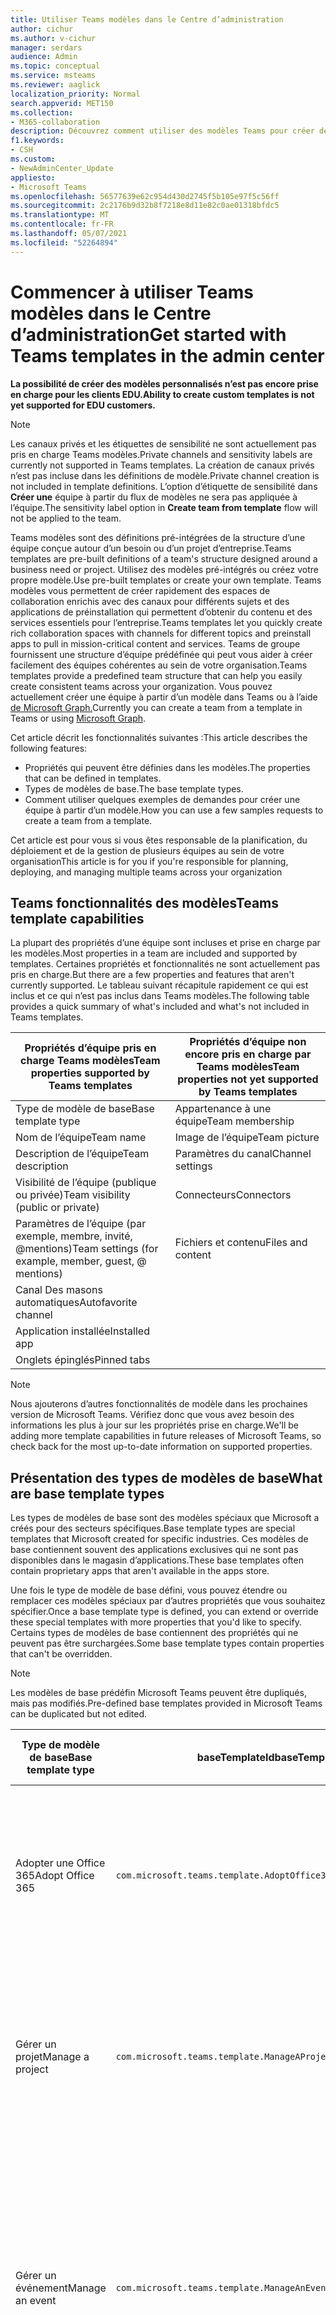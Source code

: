 ```yaml
---
title: Utiliser Teams modèles dans le Centre d’administration
author: cichur
ms.author: v-cichur
manager: serdars
audience: Admin
ms.topic: conceptual
ms.service: msteams
ms.reviewer: aaglick
localization_priority: Normal
search.appverid: MET150
ms.collection:
- M365-collaboration
description: Découvrez comment utiliser des modèles Teams pour créer des espaces de collaboration avec des canaux pour différentes rubriques à l’aide de modèles préinstallés.
f1.keywords:
- CSH
ms.custom:
- NewAdminCenter_Update
appliesto:
- Microsoft Teams
ms.openlocfilehash: 56577639e62c954d430d2745f5b105e97f5c56ff
ms.sourcegitcommit: 2c2176b9d32b8f7218e8d11e82c0ae01318bfdc5
ms.translationtype: MT
ms.contentlocale: fr-FR
ms.lasthandoff: 05/07/2021
ms.locfileid: "52264894"
---
```

# <a name="get-started-with-teams-templates-in-the-admin-center"></a><span data-ttu-id="2f373-103">Commencer à utiliser Teams modèles dans le Centre d’administration</span><span class="sxs-lookup"><span data-stu-id="2f373-103">Get started with Teams templates in the admin center</span></span>

<span data-ttu-id="2f373-104">**La possibilité de créer des modèles personnalisés n’est pas encore prise en charge pour les clients EDU.**</span><span class="sxs-lookup"><span data-stu-id="2f373-104">**Ability to create custom templates is not yet supported for EDU customers.**</span></span>

> [!NOTE]
> <span data-ttu-id="2f373-105">Les canaux privés et les étiquettes de sensibilité ne sont actuellement pas pris en charge Teams modèles.</span><span class="sxs-lookup"><span data-stu-id="2f373-105">Private channels and sensitivity labels are currently not supported in Teams templates.</span></span> <span data-ttu-id="2f373-106">La création de canaux privés n’est pas incluse dans les définitions de modèle.</span><span class="sxs-lookup"><span data-stu-id="2f373-106">Private channel creation is not included in template definitions.</span></span> <span data-ttu-id="2f373-107">L’option d’étiquette de sensibilité dans **Créer une** équipe à partir du flux de modèles ne sera pas appliquée à l’équipe.</span><span class="sxs-lookup"><span data-stu-id="2f373-107">The sensitivity label option in **Create team from template** flow will not be applied to the team.</span></span>

<span data-ttu-id="2f373-108">Teams modèles sont des définitions pré-intégrées de la structure d’une équipe conçue autour d’un besoin ou d’un projet d’entreprise.</span><span class="sxs-lookup"><span data-stu-id="2f373-108">Teams templates are pre-built definitions of a team's structure designed around a business need or project.</span></span> <span data-ttu-id="2f373-109">Utilisez des modèles pré-intégrés ou créez votre propre modèle.</span><span class="sxs-lookup"><span data-stu-id="2f373-109">Use pre-built templates or create your own template.</span></span> <span data-ttu-id="2f373-110">Teams modèles vous permettent de créer rapidement des espaces de collaboration enrichis avec des canaux pour différents sujets et des applications de préinstallation qui permettent d’obtenir du contenu et des services essentiels pour l’entreprise.</span><span class="sxs-lookup"><span data-stu-id="2f373-110">Teams templates let you quickly create rich collaboration spaces with channels for different topics and preinstall apps to pull in mission-critical content and services.</span></span> <span data-ttu-id="2f373-111">Teams de groupe fournissent une structure d’équipe prédéfinée qui peut vous aider à créer facilement des équipes cohérentes au sein de votre organisation.</span><span class="sxs-lookup"><span data-stu-id="2f373-111">Teams templates provide a predefined team structure that can help you easily create consistent teams across your organization.</span></span> <span data-ttu-id="2f373-112">Vous pouvez actuellement créer une équipe à partir d’un modèle dans Teams ou à l’aide [de Microsoft Graph.](get-started-with-teams-templates.md)</span><span class="sxs-lookup"><span data-stu-id="2f373-112">Currently you can create a team from a template in Teams or using [Microsoft Graph](get-started-with-teams-templates.md).</span></span>

<span data-ttu-id="2f373-113">Cet article décrit les fonctionnalités suivantes :</span><span class="sxs-lookup"><span data-stu-id="2f373-113">This article describes the following features:</span></span>

- <span data-ttu-id="2f373-114">Propriétés qui peuvent être définies dans les modèles.</span><span class="sxs-lookup"><span data-stu-id="2f373-114">The properties that can be defined in templates.</span></span>
- <span data-ttu-id="2f373-115">Types de modèles de base.</span><span class="sxs-lookup"><span data-stu-id="2f373-115">The base template types.</span></span>
- <span data-ttu-id="2f373-116">Comment utiliser quelques exemples de demandes pour créer une équipe à partir d’un modèle.</span><span class="sxs-lookup"><span data-stu-id="2f373-116">How you can use a few samples requests to create a team from a template.</span></span>

<span data-ttu-id="2f373-117">Cet article est pour vous si vous êtes responsable de la planification, du déploiement et de la gestion de plusieurs équipes au sein de votre organisation</span><span class="sxs-lookup"><span data-stu-id="2f373-117">This article is for you if you're responsible for planning, deploying, and managing multiple teams across your organization</span></span>

## <a name="teams-template-capabilities"></a><span data-ttu-id="2f373-118">Teams fonctionnalités des modèles</span><span class="sxs-lookup"><span data-stu-id="2f373-118">Teams template capabilities</span></span>

<span data-ttu-id="2f373-119">La plupart des propriétés d’une équipe sont incluses et prise en charge par les modèles.</span><span class="sxs-lookup"><span data-stu-id="2f373-119">Most properties in a team are included and supported by templates.</span></span> <span data-ttu-id="2f373-120">Certaines propriétés et fonctionnalités ne sont actuellement pas pris en charge.</span><span class="sxs-lookup"><span data-stu-id="2f373-120">But there are a few properties and features that aren't currently supported.</span></span> <span data-ttu-id="2f373-121">Le tableau suivant récapitule rapidement ce qui est inclus et ce qui n’est pas inclus dans Teams modèles.</span><span class="sxs-lookup"><span data-stu-id="2f373-121">The following table provides a quick summary of what's included and what's not included in Teams templates.</span></span>

| <span data-ttu-id="2f373-122">**Propriétés d’équipe pris en charge Teams modèles**</span><span class="sxs-lookup"><span data-stu-id="2f373-122">**Team properties supported by Teams templates**</span></span> | <span data-ttu-id="2f373-123">**Propriétés d’équipe non encore pris en charge par Teams modèles**</span><span class="sxs-lookup"><span data-stu-id="2f373-123">**Team properties not yet supported by Teams templates**</span></span> |
| ------------------------------------------------ | -------------------------------------------------------- |
| <span data-ttu-id="2f373-124">Type de modèle de base</span><span class="sxs-lookup"><span data-stu-id="2f373-124">Base template type</span></span> | <span data-ttu-id="2f373-125">Appartenance à une équipe</span><span class="sxs-lookup"><span data-stu-id="2f373-125">Team membership</span></span> |
| <span data-ttu-id="2f373-126">Nom de l’équipe</span><span class="sxs-lookup"><span data-stu-id="2f373-126">Team name</span></span> | <span data-ttu-id="2f373-127">Image de l’équipe</span><span class="sxs-lookup"><span data-stu-id="2f373-127">Team picture</span></span> |
| <span data-ttu-id="2f373-128">Description de l’équipe</span><span class="sxs-lookup"><span data-stu-id="2f373-128">Team description</span></span> | <span data-ttu-id="2f373-129">Paramètres du canal</span><span class="sxs-lookup"><span data-stu-id="2f373-129">Channel settings</span></span> |
| <span data-ttu-id="2f373-130">Visibilité de l’équipe (publique ou privée)</span><span class="sxs-lookup"><span data-stu-id="2f373-130">Team visibility (public or private)</span></span> | <span data-ttu-id="2f373-131">Connecteurs</span><span class="sxs-lookup"><span data-stu-id="2f373-131">Connectors</span></span> |
| <span data-ttu-id="2f373-132">Paramètres de l’équipe (par exemple, membre, invité, @mentions)</span><span class="sxs-lookup"><span data-stu-id="2f373-132">Team settings (for example, member, guest, @ mentions)</span></span> | <span data-ttu-id="2f373-133">Fichiers et contenu</span><span class="sxs-lookup"><span data-stu-id="2f373-133">Files and content</span></span> |
| <span data-ttu-id="2f373-134">Canal Des masons automatiques</span><span class="sxs-lookup"><span data-stu-id="2f373-134">Autofavorite channel</span></span> | |
| <span data-ttu-id="2f373-135">Application installée</span><span class="sxs-lookup"><span data-stu-id="2f373-135">Installed app</span></span> | |
| <span data-ttu-id="2f373-136">Onglets épinglés</span><span class="sxs-lookup"><span data-stu-id="2f373-136">Pinned tabs</span></span> | |

> [!NOTE]
> <span data-ttu-id="2f373-137">Nous ajouterons d’autres fonctionnalités de modèle dans les prochaines version de Microsoft Teams. Vérifiez donc que vous avez besoin des informations les plus à jour sur les propriétés prise en charge.</span><span class="sxs-lookup"><span data-stu-id="2f373-137">We'll be adding more template capabilities in future releases of Microsoft Teams, so check back for the most up-to-date information on supported properties.</span></span>

## <a name="what-are-base-template-types"></a><span data-ttu-id="2f373-138">Présentation des types de modèles de base</span><span class="sxs-lookup"><span data-stu-id="2f373-138">What are base template types</span></span>

<span data-ttu-id="2f373-139">Les types de modèles de base sont des modèles spéciaux que Microsoft a créés pour des secteurs spécifiques.</span><span class="sxs-lookup"><span data-stu-id="2f373-139">Base template types are special templates that Microsoft created for specific industries.</span></span> <span data-ttu-id="2f373-140">Ces modèles de base contiennent souvent des applications exclusives qui ne sont pas disponibles dans le magasin d’applications.</span><span class="sxs-lookup"><span data-stu-id="2f373-140">These base templates often contain proprietary apps that aren't available in the apps store.</span></span>

<span data-ttu-id="2f373-141">Une fois le type de modèle de base défini, vous pouvez étendre ou remplacer ces modèles spéciaux par d’autres propriétés que vous souhaitez spécifier.</span><span class="sxs-lookup"><span data-stu-id="2f373-141">Once a base template type is defined, you can extend or override these special templates with more properties that you'd like to specify.</span></span> <span data-ttu-id="2f373-142">Certains types de modèles de base contiennent des propriétés qui ne peuvent pas être surchargées.</span><span class="sxs-lookup"><span data-stu-id="2f373-142">Some base template types contain properties that can't be overridden.</span></span>

> [!NOTE]
> <span data-ttu-id="2f373-143">Les modèles de base prédéfin Microsoft Teams peuvent être dupliqués, mais pas modifiés.</span><span class="sxs-lookup"><span data-stu-id="2f373-143">Pre-defined base templates provided in Microsoft Teams can be duplicated but not edited.</span></span>

| <span data-ttu-id="2f373-144">Type de modèle de base</span><span class="sxs-lookup"><span data-stu-id="2f373-144">Base template type</span></span> | <span data-ttu-id="2f373-145">baseTemplateId</span><span class="sxs-lookup"><span data-stu-id="2f373-145">baseTemplateId</span></span> | <span data-ttu-id="2f373-146">Propriétés fournies avec ce modèle de base</span><span class="sxs-lookup"><span data-stu-id="2f373-146">Properties that come with this base template</span></span> |
| ------------------ | -------------- | ----------------------------------------------------- |
| <span data-ttu-id="2f373-147">Adopter une Office 365</span><span class="sxs-lookup"><span data-stu-id="2f373-147">Adopt Office 365</span></span> |`com.microsoft.teams.template.AdoptOffice365`|  <span data-ttu-id="2f373-148">Canaux :</span><span class="sxs-lookup"><span data-stu-id="2f373-148">Channels:</span></span> <ul><li><span data-ttu-id="2f373-149">Général</span><span class="sxs-lookup"><span data-stu-id="2f373-149">General</span></span></li> <li><span data-ttu-id="2f373-150">Annonces</span><span class="sxs-lookup"><span data-stu-id="2f373-150">Announcements</span></span></li> <li><span data-ttu-id="2f373-151">Coin Champions</span><span class="sxs-lookup"><span data-stu-id="2f373-151">Champions corner</span></span></li> <li><span data-ttu-id="2f373-152">Formulaires d’équipe</span><span class="sxs-lookup"><span data-stu-id="2f373-152">Team forms</span></span></li></ul> <span data-ttu-id="2f373-153">Applications :</span><span class="sxs-lookup"><span data-stu-id="2f373-153">Apps:</span></span> <ul><li><span data-ttu-id="2f373-154">Wiki</span><span class="sxs-lookup"><span data-stu-id="2f373-154">Wiki</span></span></li>  <li><span data-ttu-id="2f373-155">Calendrier</span><span class="sxs-lookup"><span data-stu-id="2f373-155">Calendar</span></span></li> |
| <span data-ttu-id="2f373-156">Gérer un projet</span><span class="sxs-lookup"><span data-stu-id="2f373-156">Manage a project</span></span> |`com.microsoft.teams.template.ManageAProject`| <span data-ttu-id="2f373-157">Canaux :</span><span class="sxs-lookup"><span data-stu-id="2f373-157">Channels:</span></span> <ul><li><span data-ttu-id="2f373-158">Général</span><span class="sxs-lookup"><span data-stu-id="2f373-158">General</span></span></li> <li><span data-ttu-id="2f373-159">Annonces</span><span class="sxs-lookup"><span data-stu-id="2f373-159">Announcements</span></span></li> <li><span data-ttu-id="2f373-160">Ressources</span><span class="sxs-lookup"><span data-stu-id="2f373-160">Resources</span></span></li> <li><span data-ttu-id="2f373-161">Planification</span><span class="sxs-lookup"><span data-stu-id="2f373-161">Planning</span></span></li></ul> <span data-ttu-id="2f373-162">Applications :</span><span class="sxs-lookup"><span data-stu-id="2f373-162">Apps:</span></span><ul><li><span data-ttu-id="2f373-163">Wiki</span><span class="sxs-lookup"><span data-stu-id="2f373-163">Wiki</span></span></li><li><span data-ttu-id="2f373-164">OneNote</span><span class="sxs-lookup"><span data-stu-id="2f373-164">OneNote</span></span></li><li><span data-ttu-id="2f373-165">Planificateur</span><span class="sxs-lookup"><span data-stu-id="2f373-165">Planner</span></span></li><li><span data-ttu-id="2f373-166">Listes</span><span class="sxs-lookup"><span data-stu-id="2f373-166">Lists</span></span></li>  </ul> |
| <span data-ttu-id="2f373-167">Gérer un événement</span><span class="sxs-lookup"><span data-stu-id="2f373-167">Manage an event</span></span>|`com.microsoft.teams.template.ManageAnEvent` | <span data-ttu-id="2f373-168">Canaux :</span><span class="sxs-lookup"><span data-stu-id="2f373-168">Channels:</span></span> <ul><li><span data-ttu-id="2f373-169">Général</span><span class="sxs-lookup"><span data-stu-id="2f373-169">General</span></span></li> <li><span data-ttu-id="2f373-170">Annonces</span><span class="sxs-lookup"><span data-stu-id="2f373-170">Announcements</span></span></li> <li><span data-ttu-id="2f373-171">Budget</span><span class="sxs-lookup"><span data-stu-id="2f373-171">Budget</span></span></li> <li><span data-ttu-id="2f373-172">Contenu</span><span class="sxs-lookup"><span data-stu-id="2f373-172">Content</span></span></li><li><span data-ttu-id="2f373-173">Logistique</span><span class="sxs-lookup"><span data-stu-id="2f373-173">Logistics</span></span></li> <li><span data-ttu-id="2f373-174">Planification</span><span class="sxs-lookup"><span data-stu-id="2f373-174">Planning</span></span></li> <li> <span data-ttu-id="2f373-175">Marketing et relations publiques</span><span class="sxs-lookup"><span data-stu-id="2f373-175">Marketing and PR</span></span></li></ul> <span data-ttu-id="2f373-176">Applications :</span><span class="sxs-lookup"><span data-stu-id="2f373-176">Apps:</span></span><ul><li><span data-ttu-id="2f373-177">Wiki</span><span class="sxs-lookup"><span data-stu-id="2f373-177">Wiki</span></span></li><li><span data-ttu-id="2f373-178">Site web</span><span class="sxs-lookup"><span data-stu-id="2f373-178">Website</span></span></li> <li><span data-ttu-id="2f373-179">YouTube</span><span class="sxs-lookup"><span data-stu-id="2f373-179">YouTube</span></span></li> <li><span data-ttu-id="2f373-180">Planificateur</span><span class="sxs-lookup"><span data-stu-id="2f373-180">Planner</span></span></li> <li><span data-ttu-id="2f373-181">OneNote</span><span class="sxs-lookup"><span data-stu-id="2f373-181">OneNote</span></span></li> <li><span data-ttu-id="2f373-182">Idées des employés</span><span class="sxs-lookup"><span data-stu-id="2f373-182">Employee ideas</span></span></li> <li><span data-ttu-id="2f373-183">Issue Reporter</span><span class="sxs-lookup"><span data-stu-id="2f373-183">Issue Reporter</span></span></li></ul> |
|<span data-ttu-id="2f373-184">Intégrer des employés</span><span class="sxs-lookup"><span data-stu-id="2f373-184">Onboard employees</span></span>|`com.microsoft.teams.template.OnboardEmployees` | <span data-ttu-id="2f373-185">Canaux :</span><span class="sxs-lookup"><span data-stu-id="2f373-185">Channels:</span></span> <ul><li><span data-ttu-id="2f373-186">Général</span><span class="sxs-lookup"><span data-stu-id="2f373-186">General</span></span></li> <li><span data-ttu-id="2f373-187">Annonces</span><span class="sxs-lookup"><span data-stu-id="2f373-187">Announcements</span></span></li> <li><span data-ttu-id="2f373-188">Conversation employé</span><span class="sxs-lookup"><span data-stu-id="2f373-188">Employee chat</span></span></li> <li><span data-ttu-id="2f373-189">Formation</span><span class="sxs-lookup"><span data-stu-id="2f373-189">Training</span></span></li></ul><span data-ttu-id="2f373-190">Applications :</span><span class="sxs-lookup"><span data-stu-id="2f373-190">Apps:</span></span><ul><li><span data-ttu-id="2f373-191">Wiki</span><span class="sxs-lookup"><span data-stu-id="2f373-191">Wiki</span></span></li><li><span data-ttu-id="2f373-192">Communautés</span><span class="sxs-lookup"><span data-stu-id="2f373-192">Communities</span></span></li><li><span data-ttu-id="2f373-193">Planificateur</span><span class="sxs-lookup"><span data-stu-id="2f373-193">Planner</span></span></li><li><span data-ttu-id="2f373-194">Idées des employés</span><span class="sxs-lookup"><span data-stu-id="2f373-194">Employee ideas</span></span></li></ul>|
|<span data-ttu-id="2f373-195">Organiser le service d’aide</span><span class="sxs-lookup"><span data-stu-id="2f373-195">Organize help desk</span></span>| `com.microsoft.teams.template.OrganizeHelpDesk`|<span data-ttu-id="2f373-196">Canaux :</span><span class="sxs-lookup"><span data-stu-id="2f373-196">Channels:</span></span><ul><li><span data-ttu-id="2f373-197">Général</span><span class="sxs-lookup"><span data-stu-id="2f373-197">General</span></span></li><li><span data-ttu-id="2f373-198">Annonces</span><span class="sxs-lookup"><span data-stu-id="2f373-198">Announcements</span></span></li><li><span data-ttu-id="2f373-199">FAQ</span><span class="sxs-lookup"><span data-stu-id="2f373-199">FAQ</span></span></li></ul><span data-ttu-id="2f373-200">Applications :</span><span class="sxs-lookup"><span data-stu-id="2f373-200">Apps:</span></span><ul><li><span data-ttu-id="2f373-201">Wiki</span><span class="sxs-lookup"><span data-stu-id="2f373-201">Wiki</span></span></li><li><span data-ttu-id="2f373-202">OneNote</span><span class="sxs-lookup"><span data-stu-id="2f373-202">OneNote</span></span></li><li><span data-ttu-id="2f373-203">Planificateur</span><span class="sxs-lookup"><span data-stu-id="2f373-203">Planner</span></span> </li><li><span data-ttu-id="2f373-204">Compliment</span><span class="sxs-lookup"><span data-stu-id="2f373-204">Praise</span></span></li><li><span data-ttu-id="2f373-205">Issue Reporter</span><span class="sxs-lookup"><span data-stu-id="2f373-205">Issue Reporter</span></span></li></ul> |
| <span data-ttu-id="2f373-206">Soins du patient</span><span class="sxs-lookup"><span data-stu-id="2f373-206">Patient care</span></span>| `healthcareWard`| <span data-ttu-id="2f373-207">Canaux :</span><span class="sxs-lookup"><span data-stu-id="2f373-207">Channels:</span></span><ul><li><span data-ttu-id="2f373-208">Général</span><span class="sxs-lookup"><span data-stu-id="2f373-208">General</span></span></li><li><span data-ttu-id="2f373-209">Annonces</span><span class="sxs-lookup"><span data-stu-id="2f373-209">Announcements</span></span></li><li><span data-ttu-id="2f373-210">Blotti</span><span class="sxs-lookup"><span data-stu-id="2f373-210">Huddles</span></span></li><li><span data-ttu-id="2f373-211">Rondes</span><span class="sxs-lookup"><span data-stu-id="2f373-211">Rounds</span></span></li><li><span data-ttu-id="2f373-212">Personnel</span><span class="sxs-lookup"><span data-stu-id="2f373-212">Staffing</span></span></li><li><span data-ttu-id="2f373-213">Formation</span><span class="sxs-lookup"><span data-stu-id="2f373-213">Training</span></span></li></ul> <span data-ttu-id="2f373-214">Applications :</span><span class="sxs-lookup"><span data-stu-id="2f373-214">Apps:</span></span> <ul><li><span data-ttu-id="2f373-215">Wiki</span><span class="sxs-lookup"><span data-stu-id="2f373-215">Wiki</span></span></li><li><span data-ttu-id="2f373-216">Listes</span><span class="sxs-lookup"><span data-stu-id="2f373-216">Lists</span></span>  </li><li><span data-ttu-id="2f373-217">Approbations</span><span class="sxs-lookup"><span data-stu-id="2f373-217">Approvals</span></span></li></ul>|
| <span data-ttu-id="2f373-218">Collaborer sur la crise ou l’événement global</span><span class="sxs-lookup"><span data-stu-id="2f373-218">Collaborate on global crisis or event</span></span> |`com.microsoft.teams.template.CollaborateOnAGlobalCrisisOrEvent`| <span data-ttu-id="2f373-219">Canaux :</span><span class="sxs-lookup"><span data-stu-id="2f373-219">Channels:</span></span> <ul><li><span data-ttu-id="2f373-220">Général</span><span class="sxs-lookup"><span data-stu-id="2f373-220">General</span></span><li><span data-ttu-id="2f373-221">Annonces</span><span class="sxs-lookup"><span data-stu-id="2f373-221">Announcements</span></span></li><li><span data-ttu-id="2f373-222">Actualités mondiales</span><span class="sxs-lookup"><span data-stu-id="2f373-222">World news</span></span></li><li><span data-ttu-id="2f373-223">Continuité de l’activité</span><span class="sxs-lookup"><span data-stu-id="2f373-223">Business continuity</span></span></li><li><span data-ttu-id="2f373-224">Travail à distance</span><span class="sxs-lookup"><span data-stu-id="2f373-224">Remote working</span></span></li><li><span data-ttu-id="2f373-225">Communications internes</span><span class="sxs-lookup"><span data-stu-id="2f373-225">Internal comms</span></span></li><li><span data-ttu-id="2f373-226">Comms externes</span><span class="sxs-lookup"><span data-stu-id="2f373-226">External comms</span></span></li><li><span data-ttu-id="2f373-227">Demande d’approbation</span><span class="sxs-lookup"><span data-stu-id="2f373-227">Approvals request</span></span></li><li><span data-ttu-id="2f373-228">Réclamations des clients</span><span class="sxs-lookup"><span data-stu-id="2f373-228">Customer complaints</span></span></li><li><span data-ttu-id="2f373-229">Kudos</span><span class="sxs-lookup"><span data-stu-id="2f373-229">Kudos</span></span></li><li><span data-ttu-id="2f373-230">Mise à jour pour la direction</span><span class="sxs-lookup"><span data-stu-id="2f373-230">Executive update</span></span></li></ul><span data-ttu-id="2f373-231">Applications :</span><span class="sxs-lookup"><span data-stu-id="2f373-231">Apps:</span></span> <ul><li><span data-ttu-id="2f373-232">Compliment</span><span class="sxs-lookup"><span data-stu-id="2f373-232">Praise</span></span></li><li><span data-ttu-id="2f373-233">Wiki</span><span class="sxs-lookup"><span data-stu-id="2f373-233">Wiki</span></span></li><li><span data-ttu-id="2f373-234">Site web</span><span class="sxs-lookup"><span data-stu-id="2f373-234">Website</span></span></li><li><span data-ttu-id="2f373-235">Planificateur</span><span class="sxs-lookup"><span data-stu-id="2f373-235">Planner</span></span></li><li><span data-ttu-id="2f373-236">Issue Reporter</span><span class="sxs-lookup"><span data-stu-id="2f373-236">Issue Reporter</span></span></li></ul>|
|<span data-ttu-id="2f373-237">Agence bancaire</span><span class="sxs-lookup"><span data-stu-id="2f373-237">Bank branch</span></span>| `com.microsoft.teams.template.CollaborateWithinABankBranch`|<span data-ttu-id="2f373-238">Canaux :</span><span class="sxs-lookup"><span data-stu-id="2f373-238">Channels:</span></span> <ul><li><span data-ttu-id="2f373-239">Général</span><span class="sxs-lookup"><span data-stu-id="2f373-239">General</span></span><li><span data-ttu-id="2f373-240">Annonces</span><span class="sxs-lookup"><span data-stu-id="2f373-240">Announcements</span></span></li><li><span data-ttu-id="2f373-241">Blotti</span><span class="sxs-lookup"><span data-stu-id="2f373-241">Huddles</span></span></li><li><span data-ttu-id="2f373-242">Réunions avec les clients</span><span class="sxs-lookup"><span data-stu-id="2f373-242">Customer meetings</span></span></li><li><span data-ttu-id="2f373-243">Demande d’approbation</span><span class="sxs-lookup"><span data-stu-id="2f373-243">Approvals Request</span></span> </li><li><span data-ttu-id="2f373-244">Desso</span><span class="sxs-lookup"><span data-stu-id="2f373-244">Coaching</span></span></li><li><span data-ttu-id="2f373-245">Développement de compétences</span><span class="sxs-lookup"><span data-stu-id="2f373-245">Skills development</span></span></li><li><span data-ttu-id="2f373-246">Traitement des emprunts</span><span class="sxs-lookup"><span data-stu-id="2f373-246">Loan processing</span></span></li><li><span data-ttu-id="2f373-247">Réclamations des clients</span><span class="sxs-lookup"><span data-stu-id="2f373-247">Customer complaints</span></span></li><li><span data-ttu-id="2f373-248">Kudos</span><span class="sxs-lookup"><span data-stu-id="2f373-248">Kudos</span></span></li><li><span data-ttu-id="2f373-249">Amusant</span><span class="sxs-lookup"><span data-stu-id="2f373-249">Fun stuff</span></span></li><li><span data-ttu-id="2f373-250">Conformité</span><span class="sxs-lookup"><span data-stu-id="2f373-250">Compliance</span></span></li></ul><span data-ttu-id="2f373-251">Applications :</span><span class="sxs-lookup"><span data-stu-id="2f373-251">Apps:</span></span><ul><li><span data-ttu-id="2f373-252">Compliment</span><span class="sxs-lookup"><span data-stu-id="2f373-252">Praise</span></span> </li><li><span data-ttu-id="2f373-253">Issue Reporter</span><span class="sxs-lookup"><span data-stu-id="2f373-253">Issue Reporter</span></span></li></ul>|
|<span data-ttu-id="2f373-254">Réponse à un incident</span><span class="sxs-lookup"><span data-stu-id="2f373-254">Incident response</span></span>| `com.microsoft.teams.template.CoordinateIncidentResponse`|<span data-ttu-id="2f373-255">Canaux :</span><span class="sxs-lookup"><span data-stu-id="2f373-255">Channels:</span></span> <ul><li><span data-ttu-id="2f373-256">Général</span><span class="sxs-lookup"><span data-stu-id="2f373-256">General</span></span><li><span data-ttu-id="2f373-257">Annonces</span><span class="sxs-lookup"><span data-stu-id="2f373-257">Announcements</span></span></li><li><span data-ttu-id="2f373-258">Logistique</span><span class="sxs-lookup"><span data-stu-id="2f373-258">Logistics</span></span></li><li><span data-ttu-id="2f373-259">Planification</span><span class="sxs-lookup"><span data-stu-id="2f373-259">Planning</span></span></li><li><span data-ttu-id="2f373-260">Récupération</span><span class="sxs-lookup"><span data-stu-id="2f373-260">Recovery</span></span></li><li><span data-ttu-id="2f373-261">Urgent</span><span class="sxs-lookup"><span data-stu-id="2f373-261">Urgent</span></span></li></ul> <span data-ttu-id="2f373-262">Applications :</span><span class="sxs-lookup"><span data-stu-id="2f373-262">Apps:</span></span> <ul><li><span data-ttu-id="2f373-263">Wiki</span><span class="sxs-lookup"><span data-stu-id="2f373-263">Wiki</span></span></li><li><span data-ttu-id="2f373-264">Excel</span><span class="sxs-lookup"><span data-stu-id="2f373-264">Excel</span></span></li><li><span data-ttu-id="2f373-265">OneNote</span><span class="sxs-lookup"><span data-stu-id="2f373-265">OneNote</span></span></li><li><span data-ttu-id="2f373-266">SharePoint</span><span class="sxs-lookup"><span data-stu-id="2f373-266">SharePoint</span></span></li><li><span data-ttu-id="2f373-267">Planificateur</span><span class="sxs-lookup"><span data-stu-id="2f373-267">Planner</span></span></li> <li><span data-ttu-id="2f373-268">Approbations</span><span class="sxs-lookup"><span data-stu-id="2f373-268">Approvals</span></span></li> <li><span data-ttu-id="2f373-269">Inspection</span><span class="sxs-lookup"><span data-stu-id="2f373-269">Inspection</span></span></li> </ul>|
|<span data-ttu-id="2f373-270">Hôpital</span><span class="sxs-lookup"><span data-stu-id="2f373-270">Hospital</span></span>| `healthcareHospital` |<span data-ttu-id="2f373-271">Canaux :</span><span class="sxs-lookup"><span data-stu-id="2f373-271">Channels:</span></span> <ul><li><span data-ttu-id="2f373-272">Général</span><span class="sxs-lookup"><span data-stu-id="2f373-272">General</span></span></li><li><span data-ttu-id="2f373-273">Annonces</span><span class="sxs-lookup"><span data-stu-id="2f373-273">Announcements</span></span></li><li><span data-ttu-id="2f373-274">Conformité</span><span class="sxs-lookup"><span data-stu-id="2f373-274">Compliance</span></span></li><li><span data-ttu-id="2f373-275">Consignataires</span><span class="sxs-lookup"><span data-stu-id="2f373-275">Custodial</span></span></li><li><span data-ttu-id="2f373-276">Ressources humaines</span><span class="sxs-lookup"><span data-stu-id="2f373-276">Human resources</span></span></li><li><span data-ttu-id="2f373-277">Pharmacie</span><span class="sxs-lookup"><span data-stu-id="2f373-277">Pharmacy</span></span></li></ul> <span data-ttu-id="2f373-278">Applications :</span><span class="sxs-lookup"><span data-stu-id="2f373-278">Apps:</span></span> <ul><li><span data-ttu-id="2f373-279">Wiki</span><span class="sxs-lookup"><span data-stu-id="2f373-279">Wiki</span></span></li><li><span data-ttu-id="2f373-280">Listes</span><span class="sxs-lookup"><span data-stu-id="2f373-280">Lists</span></span>  </li></ul>|
|<span data-ttu-id="2f373-281">Organiser un magasin</span><span class="sxs-lookup"><span data-stu-id="2f373-281">Organize a store</span></span>| `retailStore` |<span data-ttu-id="2f373-282">Canaux :</span><span class="sxs-lookup"><span data-stu-id="2f373-282">Channels:</span></span> <ul><li><span data-ttu-id="2f373-283">Général</span><span class="sxs-lookup"><span data-stu-id="2f373-283">General</span></span><li><span data-ttu-id="2f373-284">Transfert de shift</span><span class="sxs-lookup"><span data-stu-id="2f373-284">Shift handoff</span></span></li><li><span data-ttu-id="2f373-285">Apprentissage</span><span class="sxs-lookup"><span data-stu-id="2f373-285">Learning</span></span></li></ul> <span data-ttu-id="2f373-286">Applications :</span><span class="sxs-lookup"><span data-stu-id="2f373-286">Apps:</span></span> <ul><li><span data-ttu-id="2f373-287">Wiki</span><span class="sxs-lookup"><span data-stu-id="2f373-287">Wiki</span></span></li><li><span data-ttu-id="2f373-288">Planificateur</span><span class="sxs-lookup"><span data-stu-id="2f373-288">Planner</span></span></li></ul>|
|<span data-ttu-id="2f373-289">Qualité et sécurité</span><span class="sxs-lookup"><span data-stu-id="2f373-289">Quality and safety</span></span> |`com.microsoft.teams.template.QualitySafety`|<span data-ttu-id="2f373-290">Canaux :</span><span class="sxs-lookup"><span data-stu-id="2f373-290">Channels:</span></span> <ul><li><span data-ttu-id="2f373-291">Général</span><span class="sxs-lookup"><span data-stu-id="2f373-291">General</span></span><li><span data-ttu-id="2f373-292">Annonces</span><span class="sxs-lookup"><span data-stu-id="2f373-292">Announcements</span></span></li><li><span data-ttu-id="2f373-293">Ligne 1</span><span class="sxs-lookup"><span data-stu-id="2f373-293">Line 1</span></span></li><li><span data-ttu-id="2f373-294">Ligne 2</span><span class="sxs-lookup"><span data-stu-id="2f373-294">Line 2</span></span></li><li><span data-ttu-id="2f373-295">Ligne 3</span><span class="sxs-lookup"><span data-stu-id="2f373-295">Line 3</span></span></li><li><span data-ttu-id="2f373-296">Sécurité</span><span class="sxs-lookup"><span data-stu-id="2f373-296">Safety</span></span></li><li><span data-ttu-id="2f373-297">Formation</span><span class="sxs-lookup"><span data-stu-id="2f373-297">Training</span></span></li><li><span data-ttu-id="2f373-298">Maintenance</span><span class="sxs-lookup"><span data-stu-id="2f373-298">Maintenance</span></span></li><li><span data-ttu-id="2f373-299">Amusant</span><span class="sxs-lookup"><span data-stu-id="2f373-299">Fun stuff</span></span></li></ul> <span data-ttu-id="2f373-300">Applications :</span><span class="sxs-lookup"><span data-stu-id="2f373-300">Apps:</span></span> <ul><li><span data-ttu-id="2f373-301">Wiki</span><span class="sxs-lookup"><span data-stu-id="2f373-301">Wiki</span></span></li><li><span data-ttu-id="2f373-302">Planificateur</span><span class="sxs-lookup"><span data-stu-id="2f373-302">Planner</span></span></li> <li><span data-ttu-id="2f373-303">Issue Reporter</span><span class="sxs-lookup"><span data-stu-id="2f373-303">Issue Reporter</span></span></li> <li><span data-ttu-id="2f373-304">Inspection</span><span class="sxs-lookup"><span data-stu-id="2f373-304">Inspection</span></span></li> </ul>|
|<span data-ttu-id="2f373-305">Vente au détail pour les responsables</span><span class="sxs-lookup"><span data-stu-id="2f373-305">Retail for managers</span></span>| `retailManagerCollaboration` |<span data-ttu-id="2f373-306">Canaux :</span><span class="sxs-lookup"><span data-stu-id="2f373-306">Channels:</span></span> <ul><li><span data-ttu-id="2f373-307">Général</span><span class="sxs-lookup"><span data-stu-id="2f373-307">General</span></span><li><span data-ttu-id="2f373-308">Opérations</span><span class="sxs-lookup"><span data-stu-id="2f373-308">Operations</span></span></li><li><span data-ttu-id="2f373-309">Apprentissage</span><span class="sxs-lookup"><span data-stu-id="2f373-309">Learning</span></span></li></ul> <span data-ttu-id="2f373-310">Applications :</span><span class="sxs-lookup"><span data-stu-id="2f373-310">Apps:</span></span> <ul><li><span data-ttu-id="2f373-311">Wiki</span><span class="sxs-lookup"><span data-stu-id="2f373-311">Wiki</span></span></li><li><span data-ttu-id="2f373-312">Planificateur</span><span class="sxs-lookup"><span data-stu-id="2f373-312">Planner</span></span></li></ul>|
||||

<span data-ttu-id="2f373-313">Pour plus d’informations sur les catégories de modèles, voir les catégories suivantes :</span><span class="sxs-lookup"><span data-stu-id="2f373-313">For more information about the template categories, see the following categories:</span></span>

- [<span data-ttu-id="2f373-314">Modèles financiers</span><span class="sxs-lookup"><span data-stu-id="2f373-314">Financial templates</span></span>](financial-teams-templates-in-the-admin-console.md)
- [<span data-ttu-id="2f373-315">Modèles généraux</span><span class="sxs-lookup"><span data-stu-id="2f373-315">General templates</span></span>](general-teams-templates-in-the-admin-console.md)
- [<span data-ttu-id="2f373-316">Modèles pour le gouvernement</span><span class="sxs-lookup"><span data-stu-id="2f373-316">Government templates</span></span>](government-teams-templates-in-the-admin-console.md)
- [<span data-ttu-id="2f373-317">Modèles médicaux</span><span class="sxs-lookup"><span data-stu-id="2f373-317">Healthcare templates</span></span>](expand-teams-across-your-org/healthcare/healthcare-templates-admin-console.md)
- [<span data-ttu-id="2f373-318">Modèles de fabrication</span><span class="sxs-lookup"><span data-stu-id="2f373-318">Manufacturing templates</span></span>](manufacturing-teams-templates-in-the-admin-console.md)
- [<span data-ttu-id="2f373-319">Modèles commerciaux</span><span class="sxs-lookup"><span data-stu-id="2f373-319">Retail templates</span></span>](retail-teams-templates-in-the-admin-console.md)

## <a name="template-size-limits"></a><span data-ttu-id="2f373-320">Limites de taille des modèles</span><span class="sxs-lookup"><span data-stu-id="2f373-320">Template size limits</span></span>

<span data-ttu-id="2f373-321">Les modèles sont limités à un nombre spécifique de canaux, d’onglets et d’applications.</span><span class="sxs-lookup"><span data-stu-id="2f373-321">Templates are limited to a specific number of channels, tabs, and apps.</span></span>

 > [!Note]
 > <span data-ttu-id="2f373-322">Vous pouvez ajouter des canaux, des onglets et des applications à l’équipe après sa création à partir d’un modèle.</span><span class="sxs-lookup"><span data-stu-id="2f373-322">You can add more channels, tabs, and apps to the team after it's been created from a template.</span></span>

|<span data-ttu-id="2f373-323">Fonctionnalité</span><span class="sxs-lookup"><span data-stu-id="2f373-323">Feature</span></span> | <span data-ttu-id="2f373-324">Limite</span><span class="sxs-lookup"><span data-stu-id="2f373-324">Limit</span></span>|
|-|-|
|<span data-ttu-id="2f373-325">Canaux par modèle</span><span class="sxs-lookup"><span data-stu-id="2f373-325">Channels per template</span></span> | <span data-ttu-id="2f373-326">15</span><span class="sxs-lookup"><span data-stu-id="2f373-326">15</span></span> |
|<span data-ttu-id="2f373-327">Onglets par canal dans un modèle</span><span class="sxs-lookup"><span data-stu-id="2f373-327">Tabs per channel in a template</span></span> | <span data-ttu-id="2f373-328">20</span><span class="sxs-lookup"><span data-stu-id="2f373-328">20</span></span> |
|<span data-ttu-id="2f373-329">Applications par modèle</span><span class="sxs-lookup"><span data-stu-id="2f373-329">Apps per template</span></span> | <span data-ttu-id="2f373-330">50</span><span class="sxs-lookup"><span data-stu-id="2f373-330">50</span></span>|
|||

<span data-ttu-id="2f373-331">Pour [plus d’informations, voir](limits-specifications-teams.md) les limites et Teams spécifications des données.</span><span class="sxs-lookup"><span data-stu-id="2f373-331">See [Limits and specifications of Teams](limits-specifications-teams.md) for more information.</span></span>

## <a name="manage-templates-in-powershell"></a><span data-ttu-id="2f373-332">Gérer les modèles dans PowerShell</span><span class="sxs-lookup"><span data-stu-id="2f373-332">Manage templates in PowerShell</span></span>

<span data-ttu-id="2f373-333">Utilisez les cmdlt suivants pour gérer vos modèles dans PowerShell.</span><span class="sxs-lookup"><span data-stu-id="2f373-333">Use the following cmdlts to manage your templates in PowerShell.</span></span>

- [<span data-ttu-id="2f373-334">Get-CsTeamTemplate</span><span class="sxs-lookup"><span data-stu-id="2f373-334">Get-CsTeamTemplate</span></span>](https://docs.microsoft.com/powershell/module/teams/get-csteamtemplate?view=teams-ps) 
- [<span data-ttu-id="2f373-335">Get-CsTeamTemplateList</span><span class="sxs-lookup"><span data-stu-id="2f373-335">Get-CsTeamTemplateList</span></span>](https://docs.microsoft.com/powershell/module/teams/get-csteamtemplatelist?view=teams-ps)
- [<span data-ttu-id="2f373-336">New-CsTeamTemplate</span><span class="sxs-lookup"><span data-stu-id="2f373-336">New-CsTeamTemplate</span></span>](https://docs.microsoft.com/powershell/module/teams/new-csteamtemplate?view=teams-ps)
- [<span data-ttu-id="2f373-337">Remove-CsTeamTemplate</span><span class="sxs-lookup"><span data-stu-id="2f373-337">Remove-CsTeamTemplate</span></span>](https://docs.microsoft.com/powershell/module/teams/remove-csteamtemplate?view=teams-ps) 
- [<span data-ttu-id="2f373-338">Update-CsTeamTemplate</span><span class="sxs-lookup"><span data-stu-id="2f373-338">Update-CsTeamTemplate</span></span>](https://docs.microsoft.com/powershell/module/teams/update-csteamtemplate?view=teams-ps)

## <a name="related-topics"></a><span data-ttu-id="2f373-339">Rubriques connexes</span><span class="sxs-lookup"><span data-stu-id="2f373-339">Related topics</span></span>

- [<span data-ttu-id="2f373-340">Créer un modèle d’équipe personnalisé</span><span class="sxs-lookup"><span data-stu-id="2f373-340">Create a custom team template</span></span>](create-a-team-template.md)
- [<span data-ttu-id="2f373-341">Créer un modèle d’équipe à partir d’un modèle d’équipe existant</span><span class="sxs-lookup"><span data-stu-id="2f373-341">Create a team template from an existing team template</span></span>](create-template-from-existing-template.md)
- [<span data-ttu-id="2f373-342">Créer un modèle à partir d’une équipe existante</span><span class="sxs-lookup"><span data-stu-id="2f373-342">Create a template from an existing team</span></span>](create-template-from-existing-team.md)
